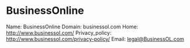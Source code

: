 
# BusinessOnline

Name: BusinessOnline
Domain: businessol.com
Home: http://www.businessol.com/
Privacy_policy: http://www.businessol.com/privacy-policy/
Email: legal@BusinessOL.com
